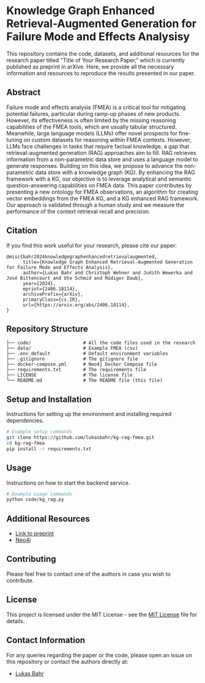# Knowledge Graph Enhanced Retrieval-Augmented Generation for Failure Mode and Effects Analysisy

This repository contains the code, datasets, and additional resources for the research paper titled "Title of Your Research Paper," which is currently published as preprint in arXive. Here, we provide all the necessary information and resources to reproduce the results presented in our paper.

## Abstract

Failure mode and effects analysis (FMEA) is a critical tool for mitigating potential failures, particular during ramp-up phases of new products. However, its effectiveness is often limited by the missing reasoning capabilities of the FMEA tools, which are usually tabular structured. Meanwhile, large language models (LLMs) offer novel prospects for fine-tuning on custom datasets for reasoning within FMEA contexts. However, LLMs face challenges in tasks that require factual knowledge, a gap that retrieval-augmented generation (RAG) approaches aim to fill. RAG retrieves information from a non-parametric data store and uses a language model to generate responses. Building on this idea, we propose to advance the non-parametric data store with a knowledge graph (KG). By enhancing the RAG framework with a KG, our objective is to leverage analytical and semantic question-answering capabilities on FMEA data. This paper contributes by presenting a new ontology for FMEA observations, an algorithm for creating vector embeddings from the FMEA KG, and a KG enhanced RAG framework. Our approach is validated through a human study and we measure the performance of the context retrieval recall and precision.

## Citation

If you find this work useful for your research, please cite our paper:

```
@misc{bahr2024knowledgegraphenhancedretrievalaugmented,
      title={Knowledge Graph Enhanced Retrieval-Augmented Generation for Failure Mode and Effects Analysis}, 
      author={Lukas Bahr and Christoph Wehner and Judith Wewerka and José Bittencourt and Ute Schmid and Rüdiger Daub},
      year={2024},
      eprint={2406.18114},
      archivePrefix={arXiv},
      primaryClass={cs.IR},
      url={https://arxiv.org/abs/2406.18114}, 
}
```

## Repository Structure

```
├── code/                   # All the code files used in the research
├── data/                   # Example FMEA (csv)
├── .env_default            # Default environment variables
├── .gitignore              # The gitignore file
├── docker-compose.yml      # Neo4j Docker Compose file
├── requirements.txt        # The requirements file 
├── LICENSE                 # The license file
└── README.md               # The README file (this file)
```

## Setup and Installation

Instructions for setting up the environment and installing required dependencies.

```bash
# Example setup commands
git clone https://github.com/lukasbahr/kg-rag-fmea.git
cd kg-rag-fmea
pip install -r requirements.txt
```

## Usage

Instructions on how to start the backend service.

```bash
# Example usage commands
python code/kg_rag.py
```

## Additional Resources

- [Link to preprint](https://arxiv.org/abs/2406.18114)
- [Neo4j](https://neo4j.com/)

## Contributing

Please feel free to contact one of the authors in case you wish to contribute.

## License

This project is licensed under the MIT License - see the [MIT License](https://github.com/lukasbahr/kg-rag-fmea/blob/main/LICENSE) file for details.

## Contact Information

For any queries regarding the paper or the code, please open an issue on this repository or contact the authors directly at:

- [Lukas Bahr](mailto:lukas.bahr@bmw.de)
